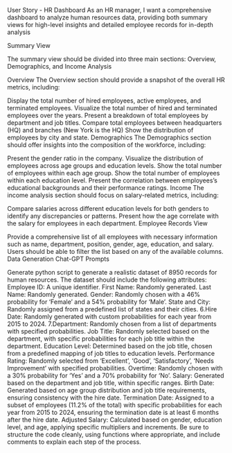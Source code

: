 User Story - HR Dashboard
As an HR manager, I want a comprehensive dashboard to analyze human resources data, providing both summary views for high-level insights and detailed employee records for in-depth analysis

Summary View

The summary view should be divided into three main sections: Overview, Demographics, and Income Analysis

Overview
The Overview section should provide a snapshot of the overall HR metrics, including:

Display the total number of hired employees, active employees, and terminated employees.
Visualize the total number of hired and terminated employees over the years.
Present a breakdown of total employees by department and job titles.
Compare total employees between headquarters (HQ) and branches (New York is the HQ)
Show the distribution of employees by city and state.
Demographics
The Demographics section should offer insights into the composition of the workforce, including:

Present the gender ratio in the company.
Visualize the distribution of employees across age groups and education levels.
Show the total number of employees within each age group.
Show the total number of employees within each education level.
Present the correlation between employees’s educational backgrounds and their performance ratings.
Income
The income analysis section should focus on salary-related metrics, including:

Compare salaries across different education levels for both genders to identify any discrepancies or patterns.
Present how the age correlate with the salary for employees in each department.
Employee Records View

Provide a comprehensive list of all employees with necessary information such as name, department, position, gender, age, education, and salary.
Users should be able to filter the list based on any of the available columns.
Data Generation
Chat-GPT Prompts

Generate python script to generate a realistic dataset of 8950 records for human resources. The dataset should include the following attributes:
Employee ID: A unique identifier.
First Name: Randomly generated.
Last Name: Randomly generated.
Gender: Randomly chosen with a 46% probability for ‘Female’ and a 54% probability for ‘Male’.
State and City: Randomly assigned from a predefined list of states and their cities.
6.Hire Date: Randomly generated with custom probabilities for each year from 2015 to 2024.
7.Department: Randomly chosen from a list of departments with specified probabilities.
Job Title: Randomly selected based on the department, with specific probabilities for each job title within the department.
Education Level: Determined based on the job title, chosen from a predefined mapping of job titles to education levels.
Performance Rating: Randomly selected from ‘Excellent’, ‘Good’, ‘Satisfactory’, ‘Needs Improvement’ with specified probabilities.
Overtime: Randomly chosen with a 30% probability for ‘Yes’ and a 70% probability for ‘No’.
Salary: Generated based on the department and job title, within specific ranges.
Birth Date: Generated based on age group distribution and job title requirements, ensuring consistency with the hire date.
Termination Date: Assigned to a subset of employees (11.2% of the total) with specific probabilities for each year from 2015 to 2024, ensuring the termination date is at least 6 months after the hire date.
Adjusted Salary: Calculated based on gender, education level, and age, applying specific multipliers and increments.
Be sure to structure the code cleanly, using functions where appropriate, and include comments to explain each step of the process.
